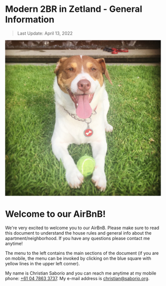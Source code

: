 # Modern 2BR in Zetland - General Information

> Last Update: April 13, 2022

<div class="image-container">
    <img src="img/readme/nougat.jpg" class="front-image" />
</div>

<div class="centered-header">
    <h1>Welcome to our AirBnB!</h1>
</div>

We're very excited to welcome you to our AirBnB. Please make sure to read this document
to understand the house rules and general info about the apartment/neighborhood. If you have
any questions please contact me anytime!

The menu to the left contains the main sections of the document (if you are on mobile, the menu can be invoked by clicking
on the blue square with yellow lines in the upper left corner).

My name is Christian Saborío and you can reach me anytime at my mobile phone: <a href="tel:+61 04 7863 3737">+61 04 7863 3737</a>. My e-mail address is christian@saborio.org.